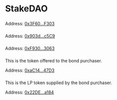 # StakeDAO

### &#x20;<a href="#customtreasury" id="customtreasury"></a>

Address: [0x3F60...F303](https://etherscan.io/address/0x3F60E5F9437b79EA30135eB75d3A907944eeF303)​

### &#x20;<a href="#custombond" id="custombond"></a>

Address: [0x903d...c5C9](https://etherscan.io/address/0x903dE5B04B9878696FfA08bD300Cc06b260fc5C9)​

### &#x20;<a href="#owner" id="owner"></a>

Address: [0xF930...3063](https://etherscan.io/address/0xf930ebbd05ef8b25b1797b9b2109ddc9b0d43063)​

### &#x20;<a href="#bond-payout-token" id="bond-payout-token"></a>

This is the token offered to the bond purchaser.

Address: [0xaC14...47D3](https://etherscan.io/address/0xac14864ce5a98af3248ffbf549441b04421247d3)​

### &#x20;<a href="#bond-principal-token" id="bond-principal-token"></a>

This is the LP token supplied by the bond purchaser.

Address: [0x22DE...a184](https://etherscan.io/address/0x22def8cf4e481417cb014d9dc64975ba12e3a184)​
